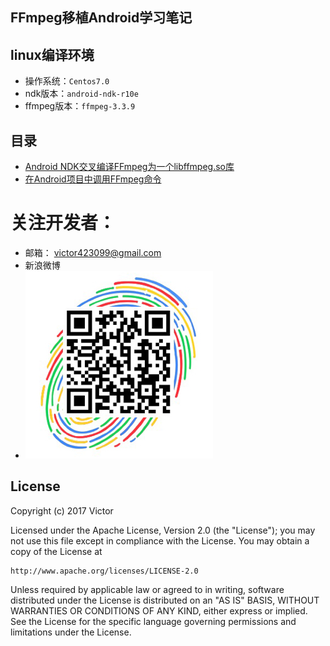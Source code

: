 ## FFmpeg移植Android学习笔记

## linux编译环境
- 操作系统：`Centos7.0`
- ndk版本：`android-ndk-r10e`
- ffmpeg版本：`ffmpeg-3.3.9`

## 目录
- [Android NDK交叉编译FFmpeg为一个libffmpeg.so库](https://github.com/Victor2018/FFmpegProLib/blob/master/docs/build_ffmpeg_for_one_lib_libffmpeg_so.md)
- [在Android项目中调用FFmpeg命令](https://github.com/Victor2018/FFmpegProLib/blob/master/docs/run_ffmpeg_cmd_in_android.md)

# 关注开发者：
- 邮箱： victor423099@gmail.com
- 新浪微博
- ![image](https://github.com/Victor2018/AppUpdateLib/raw/master/SrceenShot/sina_weibo.jpg)

## License

Copyright (c) 2017 Victor

Licensed under the Apache License, Version 2.0 (the "License");
you may not use this file except in compliance with the License.
You may obtain a copy of the License at

    http://www.apache.org/licenses/LICENSE-2.0

Unless required by applicable law or agreed to in writing, software
distributed under the License is distributed on an "AS IS" BASIS,
WITHOUT WARRANTIES OR CONDITIONS OF ANY KIND, either express or implied.
See the License for the specific language governing permissions and
limitations under the License.



